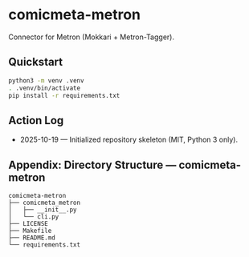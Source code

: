 # comicmeta-metron

Connector for Metron (Mokkari + Metron-Tagger).

## Quickstart
```bash
python3 -m venv .venv
. .venv/bin/activate
pip install -r requirements.txt
```

## Action Log
- 2025-10-19 — Initialized repository skeleton (MIT, Python 3 only).

## Appendix: Directory Structure — comicmeta-metron

<!-- BEGIN DIR TREE -->
```
comicmeta-metron
├── comicmeta_metron
│   ├── __init__.py
│   └── cli.py
├── LICENSE
├── Makefile
├── README.md
└── requirements.txt
```
<!-- END DIR TREE -->
